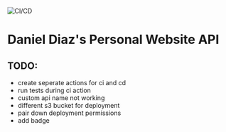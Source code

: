 ![CI/CD](https://github.com/dddiaz/api.dddiaz.com/workflows/CI/CD/badge.svg)

# Daniel Diaz's Personal Website API

## TODO:
- create seperate actions for ci and cd
- run tests during ci action
- custom api name not working
- different s3 bucket for deployment
- pair down deployment permissions
- add badge